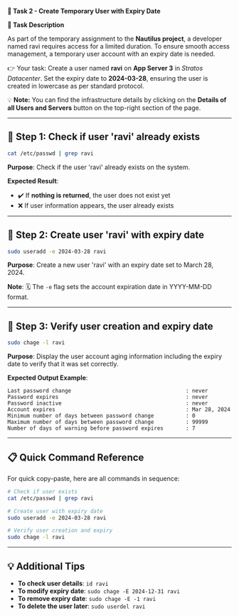 **🌟 Task 2 - Create Temporary User with Expiry Date**

**📌 Task Description**

As part of the temporary assignment to the **Nautilus project**, a developer named ravi requires access for a limited duration. To ensure smooth access management, a temporary user account with an expiry date is needed.

👉 Your task: Create a user named **ravi** on **App Server 3** in *Stratos Datacenter*. Set the expiry date to **2024-03-28**, ensuring the user is created in lowercase as per standard protocol.

💡 **Note:** You can find the infrastructure details by clicking on the **Details of all Users and Servers** button on the top-right section of the page.

---

## 🔹 Step 1: Check if user 'ravi' already exists

```bash
cat /etc/passwd | grep ravi
```

**Purpose**: Check if the user 'ravi' already exists on the system.

**Expected Result**: 
- ✔️ If **nothing is returned**, the user does not exist yet
- ❌ If user information appears, the user already exists

---

## 🔹 Step 2: Create user 'ravi' with expiry date

```bash
sudo useradd -e 2024-03-28 ravi
```

**Purpose**: Create a new user 'ravi' with an expiry date set to March 28, 2024.

**Note**: 🗓️ The `-e` flag sets the account expiration date in YYYY-MM-DD format.

---

## 🔹 Step 3: Verify user creation and expiry date

```bash
sudo chage -l ravi
```

**Purpose**: Display the user account aging information including the expiry date to verify that it was set correctly.

**Expected Output Example**:
```
Last password change                                    : never
Password expires                                        : never
Password inactive                                       : never
Account expires                                         : Mar 28, 2024
Minimum number of days between password change          : 0
Maximum number of days between password change          : 99999
Number of days of warning before password expires       : 7
```

---

## 📋 Quick Command Reference

For quick copy-paste, here are all commands in sequence:

```bash
# Check if user exists
cat /etc/passwd | grep ravi

# Create user with expiry date
sudo useradd -e 2024-03-28 ravi

# Verify user creation and expiry
sudo chage -l ravi
```

---

## 💡 Additional Tips

- **To check user details**: `id ravi`
- **To modify expiry date**: `sudo chage -E 2024-12-31 ravi`
- **To remove expiry date**: `sudo chage -E -1 ravi`
- **To delete the user later**: `sudo userdel ravi`
